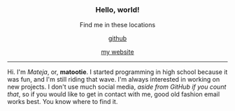 <h3 align="center">Hello, world!</h3>
<p align="center">Find me in these locations</p>
<p align="center">
  <a href="https://github.com/matootie/">
    github
  </a>
</p>
<p align="center">
  <a href="https://www.matootie.com">
    my website
  </a>
</p>
<hr />
<p>Hi. I'm <em>Mateja</em>, or, <strong>matootie</strong>. I started programming in high school because it was fun, and I'm still riding that wave. I'm always interested in working on new projects. I don't use much social media, <em>aside from GitHub if you count that</em>, so if you would like to get in contact with me, good old fashion email works best. You know where to find it.</p>
